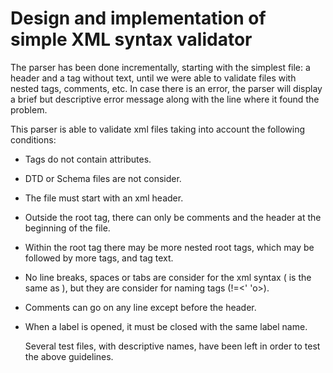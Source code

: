 # Design and implementation of simple XML syntax validator

The parser has been done incrementally, starting with the simplest file: a header and a tag without text, until we were able to validate files with nested tags, comments, etc. In case there is an error, the parser will display a brief but descriptive error message along with the line where it found the problem.

This parser is able to validate xml files taking into account the following conditions:
* Tags do not contain attributes.
* DTD or Schema files are not consider.
* The file must start with an xml header.
* Outside the root tag, there can only be comments and the header at the beginning of the file.
* Within the root tag there may be more nested root tags, which may be followed by more tags, and tag text.
* No line breaks, spaces or tabs are consider for the xml syntax (<o></o> is the same as <o><Enter></o>), but they are consider for naming tags (<o>!=<' 'o>).
* Comments can go on any line except before the header.
* When a label is opened, it must be closed with the same label name.

  Several test files, with descriptive names, have been left in order to test the above guidelines.
